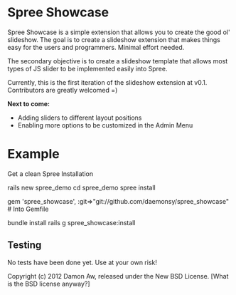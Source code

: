 Spree Showcase
===========

Spree Showcase is a simple extension that allows you to create the good ol' slideshow. The goal is to create a slideshow extension that makes things easy for the users and programmers. Minimal effort needed.

The secondary objective is to create a slideshow template that allows most types of JS slider to be implemented easily into Spree. 

Currently, this is the first iteration of the slideshow extension at v0.1. Contributors are greatly welcomed =)

**Next to come:**
- Adding sliders to different layout positions
- Enabling more options to be customized in the Admin Menu

Example
=======
Get a clean Spree Installation

rails new spree_demo
cd spree_demo
spree install

gem 'spree_showcase', :git=>"git://github.com/daemonsy/spree_showcase" # Into Gemfile

bundle install
rails g spree_showcase:install

Testing
-------
No tests have been done yet. Use at your own risk! 


Copyright (c) 2012 Damon Aw, released under the New BSD License.
[What is the BSD license anyway?]
